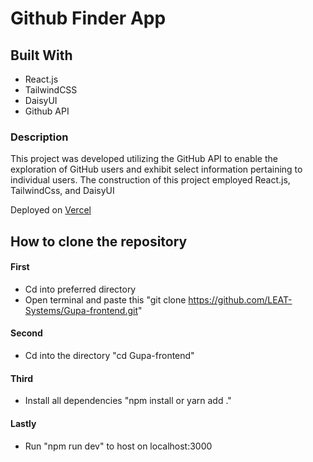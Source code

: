 # Github Finder App

## Built With
- React.js
- TailwindCSS
- DaisyUI
- Github API


### Description 
This project was developed utilizing the GitHub API to enable the exploration of GitHub users and exhibit select information pertaining to individual users. The construction of this project employed React.js, TailwindCss, and DaisyUI


Deployed on [Vercel](https://githubfinder-app-two.vercel.app/) 

## How to clone the repository
#### First
- Cd into preferred directory
- Open terminal and paste this "git clone https://github.com/LEAT-Systems/Gupa-frontend.git"
#### Second
- Cd into the directory "cd Gupa-frontend"

#### Third
- Install all dependencies "npm install or yarn add ."

#### Lastly 
- Run "npm run dev" to host on localhost:3000

